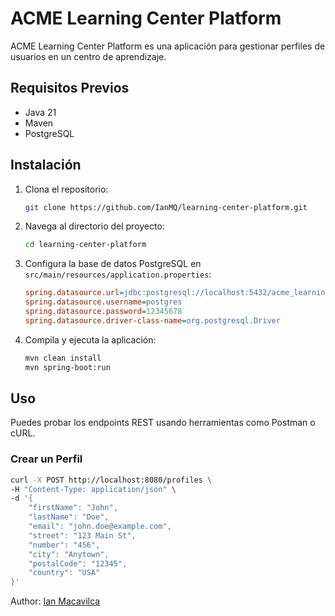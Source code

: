 # ACME Learning Center Platform

ACME Learning Center Platform es una aplicación para gestionar perfiles de usuarios en un centro de aprendizaje.

## Requisitos Previos

- Java 21
- Maven
- PostgreSQL

## Instalación

1. Clona el repositorio:
    ```sh
    git clone https://github.com/IanMQ/learning-center-platform.git
    ```
2. Navega al directorio del proyecto:
    ```sh
    cd learning-center-platform
    ```
3. Configura la base de datos PostgreSQL en `src/main/resources/application.properties`:
    ```ini
    spring.datasource.url=jdbc:postgresql://localhost:5432/acme_learning_center
    spring.datasource.username=postgres
    spring.datasource.password=12345678
    spring.datasource.driver-class-name=org.postgresql.Driver
    ```
4. Compila y ejecuta la aplicación:
    ```sh
    mvn clean install
    mvn spring-boot:run
    ```

## Uso

Puedes probar los endpoints REST usando herramientas como Postman o cURL.

### Crear un Perfil

```sh
curl -X POST http://localhost:8080/profiles \
-H "Content-Type: application/json" \
-d '{
    "firstName": "John",
    "lastName": "Doe",
    "email": "john.doe@example.com",
    "street": "123 Main St",
    "number": "456",
    "city": "Anytown",
    "postalCode": "12345",
    "country": "USA"
}'
```

Author: [Ian Macavilca](ianmacavilca@gmail.com)